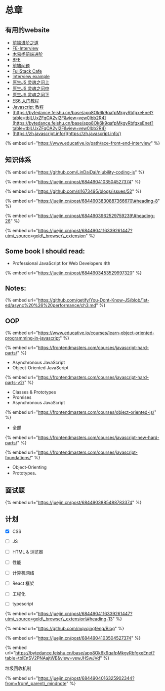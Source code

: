 # 总章

## 有用的website

* [前端进阶之道](https://yuchengkai.cn/docs/frontend/)
* [FE-Interview](http://interview.poetries.top/)
* [木易杨前端进阶](https://muyiy.cn/question/)
* [BFE](https://bigfrontend.dev/question)
* [前端问题](https://github.com/paddingme/Front-end-Web-Development-Interview-Question)
* [FullStack Cafe](https://www.fullstack.cafe/interview-questions/javascript)
* [Interview example](https://underdog.io/blog/interviewing-a-front-end-developer)
* [原生JS 灵魂之问上](https://juejin.cn/post/6844903974378668039)
* [原生JS 灵魂之问中](https://juejin.cn/post/6844903986479251464)
* [原生JS 灵魂之问下](https://juejin.cn/post/6844904004007247880)
* [ES6 入门教程](https://es6.ruanyifeng.com/)
* [Javascript 教程](https://wangdoc.com/javascript/)
* [https://bytedance.feishu.cn/base/app8Ok6k9qafpMkgyRbfgxeEnet?table=tblLUxZFqOA2vI2F&view=vew0lbb2R4](https://bytedance.feishu.cn/base/app8Ok6k9qafpMkgyRbfgxeEnet?table=tblLUxZFqOA2vI2F&view=vew0lbb2R4)
* [https://zh.javascript.info/](https://zh.javascript.info/)



{% embed url="https://www.educative.io/path/ace-front-end-interview" %}



## 知识体系



{% embed url="https://github.com/LinDaiDai/niubility-coding-js" %}



{% embed url="https://juejin.cn/post/6844904103504527374" %}



{% embed url="https://github.com/sl1673495/blogs/issues/52" %}



{% embed url="https://juejin.cn/post/6844903830887366670\#heading-8" %}

{% embed url="https://juejin.cn/post/6844903962529759239\#heading-26" %}

{% embed url="https://juejin.cn/post/6844904116339261447?utm\_source=gold\_browser\_extension" %}





## Some book I should read:

* Professional JavaScript for Web Developers 4th

{% embed url="https://juejin.cn/post/6844903453529997320" %}







## Notes:

{% embed url="https://github.com/getify/You-Dont-Know-JS/blob/1st-ed/async%20%26%20performance/ch3.md" %}





## OOP

{% embed url="https://www.educative.io/courses/learn-object-oriented-programming-in-javascript" %}







{% embed url="https://frontendmasters.com/courses/javascript-hard-parts/" %}

* Asynchronous JavaScript
* Object-Oriented JavaScript



{% embed url="https://frontendmasters.com/courses/javascript-hard-parts-v2/" %}

* Classes & Prototypes
* Promises
* Asynchronous JavaScript

{% embed url="https://frontendmasters.com/courses/object-oriented-js/" %}

* 全部



{% embed url="https://frontendmasters.com/courses/javascript-new-hard-parts/" %}



{% embed url="https://frontendmasters.com/courses/javascript-foundations/" %}



* Object-Orienting
* Prototypes、







## 面试题

{% embed url="https://juejin.cn/post/6844903885488783374" %}



## 计划

 

* [x] CSS
* [ ] JS
* [ ] HTML & 浏览器
* [ ] 性能
* [ ] 计算机网络
* [ ] React 框架
* [ ] 工程化
* [ ] typescript



{% embed url="https://juejin.cn/post/6844904116339261447?utm\_source=gold\_browser\_extension\#heading-13" %}

{% embed url="https://github.com/mqyqingfeng/Blog" %}

{% embed url="https://juejin.cn/post/6844904103504527374" %}

{% embed url="https://bytedance.feishu.cn/base/app8Ok6k9qafpMkgyRbfgxeEnet?table=tblEnSV2PNAajtWE&view=vewJHSwJVd" %}







垃圾回收机制

{% embed url="https://juejin.cn/post/6844904016325902344?from=from\_parent\_mindnote" %}



